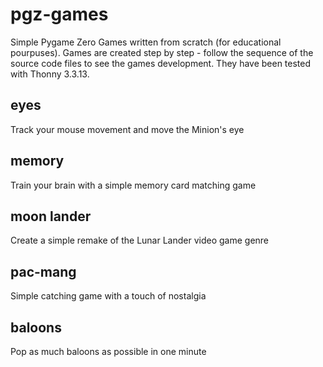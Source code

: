 # pgz-games
Simple Pygame Zero Games written from scratch (for educational pourpuses).
Games are created step by step - follow the sequence of the source code files to see the games development.
They have been tested with Thonny 3.3.13.

## eyes
Track your mouse movement and move the Minion's eye

## memory
Train your brain with a simple memory card matching game

## moon lander
Create a simple remake of the Lunar Lander video game genre

## pac-mang
Simple catching game with a touch of nostalgia

## baloons
Pop as much baloons as possible in one minute

